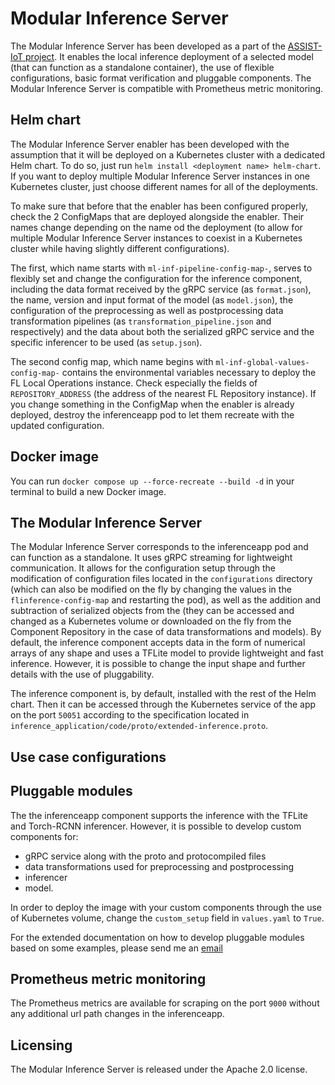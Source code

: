 # Modular Inference Server

The Modular Inference Server has been developed as a part of the [ASSIST-IoT project](https://assist-iot.eu/). It enables the local inference deployment of a selected model (that can function as a standalone container), the use of flexible configurations, basic format verification and pluggable components. The Modular Inference Server is compatible with Prometheus metric monitoring. 

## Helm chart

The Modular Inference Server enabler has been developed with the assumption that it will be deployed on a Kubernetes cluster with a dedicated Helm chart. To do so, just run `helm install <deployment name> helm-chart`. If you want to deploy multiple Modular Inference Server instances in one Kubernetes cluster, just choose different names for all of the deployments.

To make sure that before that the enabler has been configured properly, check the 2 ConfigMaps that are deployed alongside the enabler. Their names change depending on the name od the deployment (to allow for multiple Modular Inference Server instances to coexist in a Kubernetes cluster while having slightly different configurations). 

The first, which name starts with `ml-inf-pipeline-config-map-`, serves to flexibly set and change the configuration for the inference component, including the data format received by the gRPC service (as `format.json`), the name, version and input format of the model (as `model.json`), the configuration of the preprocessing as well as postprocessing data transformation pipelines (as `transformation_pipeline.json` and respectively) and the data about both the serialized gRPC service and the specific inferencer to be used (as `setup.json`).

The second config map, which name begins with `ml-inf-global-values-config-map-` contains the environmental variables necessary to deploy the FL Local Operations instance. Check especially the fields of `REPOSITORY_ADDRESS` (the address of the nearest FL Repository instance). If you change something in the ConfigMap when the enabler is already deployed, destroy the inferenceapp pod to let them recreate with the updated configuration.

## Docker image

You can run `docker compose up --force-recreate --build -d` in your terminal to build a new Docker image.  

## The Modular Inference Server

The Modular Inference Server corresponds to the inferenceapp pod and can function as a standalone. It uses gRPC streaming for lightweight communication. It allows for the configuration setup through the modification of configuration files located in the `configurations` directory (which can also be modified on the fly by changing the values in the `flinference-config-map` and restarting the pod), as well as the addition and subtraction of serialized objects from the (they can be accessed and changed as a Kubernetes volume or downloaded on the fly from the Component Repository in the case of data transformations and models). By default, the inference component accepts data in the form of numerical arrays of any shape and uses a TFLite model to provide lightweight and fast inference. However, it is possible to change the input shape and further details with the use of pluggability.

The inference component is, by default, installed with the rest of the Helm chart. Then it can be accessed through the Kubernetes service of the app on the port `50051` according to the specification located in `inference_application/code/proto/extended-inference.proto`.


## Use case configurations

## Pluggable modules

The the inferenceapp component supports the inference with the TFLite and Torch-RCNN inferencer. However, it is possible to develop custom components for:
  - gRPC service along with the proto and protocompiled files
  - data transformations used for preprocessing and postprocessing
  - inferencer
  - model. 

In order to deploy the image with your custom components through the use of Kubernetes volume, change the `custom_setup` field in `values.yaml` to `True`.

For the extended documentation on how to develop pluggable modules based on some examples, please send me an [email](mailto:karolina.bogacka.dokt@pw.edu.pl)

## Prometheus metric monitoring

The Prometheus metrics are available for scraping on the port `9000` without any additional url path changes in the inferenceapp.


## Licensing

The Modular Inference Server is released under the Apache 2.0 license. 
